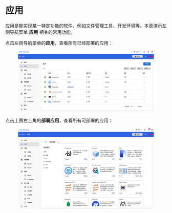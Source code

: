 # 应用

应用是能实现某一特定功能的软件，例如文件管理工具、开发环境等。本章演示左侧导航菜单 **应用** 相关的常用功能。

点击左侧导航菜单的**应用**，查看所有已经部署的应用：

<figure class="screenshot">
  <img alt="list-app" src="../assets/app/list-app.png" />
</figure>

点击上图右上角的**部署应用**，查看所有可部署的应用：

<figure class="screenshot">
  <img alt="app-catalog" src="../assets/app/app-catalog.png" />
</figure>
